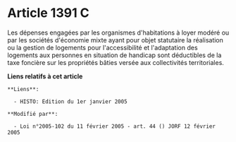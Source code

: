 # Article 1391 C

Les dépenses engagées par les organismes d'habitations à loyer modéré ou par les sociétés d'économie mixte ayant pour objet
statutaire la réalisation ou la gestion de logements pour l'accessibilité et l'adaptation des logements aux personnes en
situation de handicap sont déductibles de la taxe foncière sur les propriétés bâties versée aux collectivités territoriales.

**Liens relatifs à cet article**

	**Liens**:

	  - HISTO: Edition du 1er janvier 2005

	**Modifié par**:

	  - Loi n°2005-102 du 11 février 2005 - art. 44 () JORF 12 février 2005
